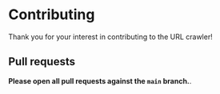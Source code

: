 
# Contributing

Thank you for your interest in contributing to the URL crawler!

## Pull requests

**Please open all pull requests against the `main` branch.**.

